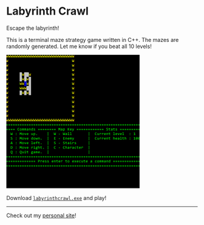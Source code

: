 # Labyrinth Crawl

Escape the labyrinth!

This is a terminal maze strategy game written in C++. The mazes are randomly generated. Let me know if you beat all 10 levels!

![Labyrinth Crawl Gif](media/lab.gif)

Download [`labyrinthcrawl.exe`](https://andrewboutin.com/binaries/labyrinthcrawl.exe) and play!

---

Check out my [personal site](https://andrewboutin.com)!
